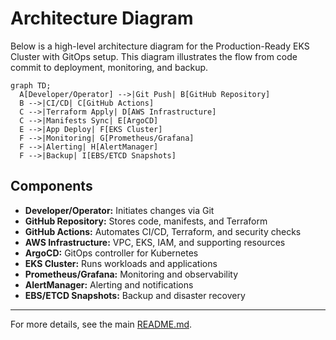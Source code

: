 # Architecture Diagram

Below is a high-level architecture diagram for the Production-Ready EKS Cluster with GitOps setup. This diagram illustrates the flow from code commit to deployment, monitoring, and backup.

```mermaid
graph TD;
  A[Developer/Operator] -->|Git Push| B[GitHub Repository]
  B -->|CI/CD| C[GitHub Actions]
  C -->|Terraform Apply| D[AWS Infrastructure]
  C -->|Manifests Sync| E[ArgoCD]
  E -->|App Deploy| F[EKS Cluster]
  F -->|Monitoring| G[Prometheus/Grafana]
  F -->|Alerting| H[AlertManager]
  F -->|Backup| I[EBS/ETCD Snapshots]
```

## Components
- **Developer/Operator:** Initiates changes via Git
- **GitHub Repository:** Stores code, manifests, and Terraform
- **GitHub Actions:** Automates CI/CD, Terraform, and security checks
- **AWS Infrastructure:** VPC, EKS, IAM, and supporting resources
- **ArgoCD:** GitOps controller for Kubernetes
- **EKS Cluster:** Runs workloads and applications
- **Prometheus/Grafana:** Monitoring and observability
- **AlertManager:** Alerting and notifications
- **EBS/ETCD Snapshots:** Backup and disaster recovery

---

For more details, see the main [README.md](../README.md).
